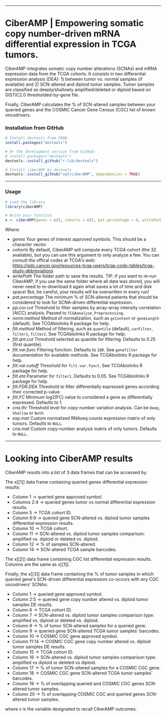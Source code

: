 
------------------------------------------------------------------------

# CiberAMP | Empowering somatic copy number-driven mRNA differential expression in TCGA tumors.

CiberAMP integrates somatic copy number alterations (SCNAs) and mRNA expression data from the TCGA cohorts. It consists in two differential expression analysis (DEA): 1) between tumor vs. normal samples (if available) and 2) SCN-altered and diploid tumor samples. Tumor samples are classified as deeply/shallowly amplified/deleted or diploid based on GISTIC2.0 thresholded-by-gene file.

Finally, CiberAMP calculates the % of SCN-altered samples between your queried genes and the COSMIC Cancer Gene Census (CGC) list of known oncodrivers.

### Installation from GitHub ###

```r
# Install devtools from CRAN
install.packages("devtools")

# Or the development version from GitHub:
# install.packages("devtools")
devtools::install_github("r-lib/devtools")

# Install ciberAMP by devtools
devtools::install_github("vqf/ciberAMP", dependencies = TRUE)
```

------------------------------------------------------------------------

### Usage ###

```r
# Load the library
library(ciberAMP)

# Write your function
x <- ciberAMP(genes = c(), cohorts = c(), pat.percentage = 0, writePath = "PATH_TO_FOLDER")
```

Where:

* *genes* Your genes of interest approved symbols. This should be a character vector.
* *cohorts* By default, CiberAMP will compute every TCGA cohort (the 32 available), but you can use this argument to only analyze a few. You can consult the offical codes at TCGA's web: https://gdc.cancer.gov/resources-tcga-users/tcga-code-tables/tcga-study-abbreviations
* *writePath* The folder path to save the results. TIP: if you want to re-run CiberAMP, if you use the same folder where all data was stored, you will never need to re-download it again what saves a lot of time and disk space! But, be careful, your results will be overwritten in every run!
* *pat.percentage* The minimum % of SCN-altered patients that should be considered to look for SCNA-driven differential expression.
* *pp.cor.cut* Threshold to filter samples by array-array intensity correlation (AICC) analysis. Passed to `TCGAanalyze_Preprocessing`.
* *norm.method* Method of normalization, such as `gcContent` or `geneLength` (default). See TCGAbiolinks R package for help.
* *filt.method* Method of filtering, such as `quantile` (default), `varFilter`, `filter1`, `filter2`. See TCGAbiolinks R package for help.
* *filt.qnt.cut* Threshold selected as quantile for filtering. Defaults to 0.25 (first quantile).
* *filt.var.func* Filtering function. Defaults to `IQR`. See `genefilter` documentation for available methods. See TCGAbiolinks R package for help.
* *filt.var.cutoff* Threshold for `filt.var.funct`. See TCGAbiolinks R package for help.
* *filt.eta* Parameter for `filter1`. Defaults to 0.05. See TCGAbiolinks R package for help.
* *filt.FDR.DEA* Threshold to filter differentially expressed genes according their corrected p-value.
* *filt.FC* Minimum log2(FC) value to considered a gene as differentially expressed. Defaults to 1.
* *cna.thr* Threshold level for copy-number variation analysis. Can be `Deep`, `Shallow` or `Both`
* *exp.mat* Custom normalized RNAseq counts expression matrix of only tumors. Defaults to `NULL`.
* *cna.mat* Custom copy-number analysis matrix of only tumors. Defaults to `NULL`.

------------------------------------------------------------------------

# Looking into CiberAMP results

CiberAMP results into a list of 3 data frames that can be accessed by:

The x[[1]] data frame containing queried genes differential expression results:

* Column 1 -> queried gene approved symbol.
* Columns 2:4 -> queried genes tumor vs normal differential expression results.
* Column 5 -> TCGA cohort ID.
* Column 6:9 -> queried gene SCN-altered vs. diploid tumor samples differential expression results.
* Column 10  -> TCGA cohort.
* Column 11  -> SCN-altered vs. diploid tumor samples comparison: amplified vs. diploid or deleted vs. diploid.
* Column 12  -> % of samples SCN-altered.
* Column 14 -> SCN-altered TCGA sample barcodes.

The x[[2]] data frame containing CGC list differential expression results. Columns are the same as x[[1]].

Finally, the x[[3]] data frame containing the % of tumor samples in which queried gene's SCN-driven differential expression co-occurs with any CGC oncodrivers' SCNAs:

* Column 1 -> queried gene approved symbol.
* Column 2:5 -> queried gene copy number altered vs. diploid tumor samples DE results.
* Column 6 -> TCGA cohort ID.
* Column 7 -> SCN-altered vs. diploid tumor samples comparison type: amplified vs. diploid or deleted vs. diploid.
* Column 8 -> % of tumor SCN-altered samples for a queried gene.
* Column 9 -> queried gene SCN-altered TCGA tumor samples' barcodes.
* Column 10 -> COSMIC CGC gene approved symbol.
* Column 11:14 -> COSMIC CGC gene copy number altered vs. diploid tumor samples DE results.
* Column 15 -> TCGA cohort ID.
* Column 16 -> SCN-altered vs. diploid tumor samples comparison type: amplified vs diploid or deleted vs diploid.
* Column 17 -> % of tumor SCN-altered samples for a COSMIC CGC gene.
* Column 18 -> COSMIC CGC gene SCN-altered TCGA tumor samples' barcodes.
* Column 19 -> % of overlapping queried and COSMIC CGC genes SCN-altered tumor samples.
* Column 20 -> % of overlapping COSMIC CGC and queried genes SCN-altered tumor samples.

where x is the variable designated to recall CiberAMP outcomes.
